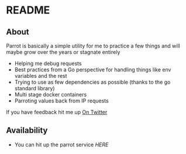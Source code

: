 # README

## About

Parrot is basically a simple utility for me to practice a few things and will maybe grow over the years or stagnate entirely

- Helping me debug requests
- Best practices from a Go perspective for handling things like env variables and the rest
- Trying to use as few dependencies as possible (thanks to the go standard library)
- Multi stage docker containers
- Parroting values back from IP requests

If you have feedback hit me up [On Twitter](https://twitter.com/dannolan)

## Availability

- You can hit up the parrot service _HERE_
